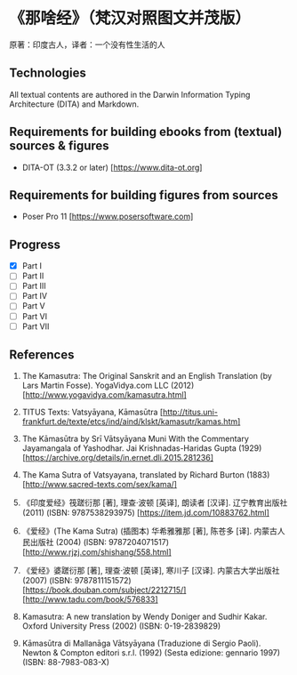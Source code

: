 # 《那啥经》（梵汉对照图文并茂版）

原著：印度古人，译者：一个没有性生活的人

## Technologies

All textual contents are authored in the Darwin Information Typing Architecture (DITA) and Markdown.

## Requirements for building ebooks from (textual) sources & figures

- DITA-OT (3.3.2 or later) [https://www.dita-ot.org]

## Requirements for building figures from sources

- Poser Pro 11 [https://www.posersoftware.com]

## Progress

* [x] Part I
* [ ] Part II
* [ ] Part III
* [ ] Part IV
* [ ] Part V
* [ ] Part VI
* [ ] Part VII

## References

1. The Kamasutra: The Original Sanskrit and an English
   Translation (by Lars Martin Fosse). YogaVidya.com LLC (2012)
   [http://www.yogavidya.com/kamasutra.html]

2. TITUS Texts: Vatsyāyana, Kāmasūtra [http://titus.uni-frankfurt.de/texte/etcs/ind/aind/klskt/kamasutr/kamas.htm]

3. The Kāmasūtra by Srī Vātsyāyana Muni With the Commentary
   Jayamangala of Yashodhar. Jai Krishnadas-Haridas Gupta (1929)
   [https://archive.org/details/in.ernet.dli.2015.281236]

4. The Kama Sutra of Vatsyayana, translated by Richard Burton (1883)
   [http://www.sacred-texts.com/sex/kama/]

5. 《印度爱经》筏蹉衍那 [著], 理查·波顿 [英译], 朗读者 [汉译]. 辽宁教育出版社
   (2011) (ISBN: 9787538293975) [https://item.jd.com/10883762.html]

6. 《爱经》(The Kama Sutra) (插图本) 华希雅雅那 [著], 陈苍多 [译].
   内蒙古人民出版社 (2004) (ISBN: 9787204071517) [http://www.rjzj.com/shishang/558.html]

7. 《爱经》婆蹉衍那 [著], 理查·波顿 [英译], 寒川子 [汉译]. 内蒙古大学出版社
   (2007) (ISBN: 9787811151572)
   [https://book.douban.com/subject/2212715/] [http://www.tadu.com/book/576833]

8. Kamasutra: A new translation by Wendy Doniger and Sudhir Kakar.
   Oxford University Press (2002) (ISBN: 0-19-2839829)

9. Kāmasūtra di Mallanāga Vātsyāyana (Traduzione di Sergio Paoli).
   Newton & Compton editori s.r.l. (1992)
   (Sesta edizione: gennario 1997) (ISBN: 88-7983-083-X)
